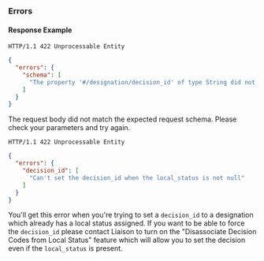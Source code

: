 ### Errors

#### Response Example

```
HTTP/1.1 422 Unprocessable Entity
```

```json
{
  "errors": {
    "schema": [
      "The property '#/designation/decision_id' of type String did not match the following type: integer"
    ]
  }
}
```

The request body did not match the expected request schema.  Please check your parameters and try again.

```
HTTP/1.1 422 Unprocessable Entity
```

```json
{
  "errors": {
    "decision_id": [
      "Can't set the decision_id when the local_status is not null"
    ]
  }
}
```

You'll get this error when you're trying to set a `decision_id` to a designation which already has a local status assigned. If you want to be able to force the `decision_id` please contact Liaison to turn on the "Disassociate Decision Codes from Local Status" feature which will allow you to set the decision even if the `local_status` is present.
